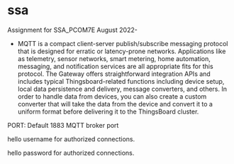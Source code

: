 # ssa
Assignment for  SSA_PCOM7E August 2022- 
- MQTT is a compact client-server publish/subscribe messaging protocol that is designed for erratic or latency-prone networks. Applications like as telemetry, sensor networks, smart metering, home automation, messaging, and notification services are all appropriate fits for this protocol.
The Gateway offers straightforward integration APIs and includes typical Thingsboard-related functions including device setup, local data persistence and delivery, message converters, and others.
In order to handle data from devices, you can also create a custom converter that will take the data from the device and convert it to a uniform format before delivering it to the ThingsBoard cluster.

PORT: Default 1883 MQTT broker port

hello username for authorized connections.

hello password for authorized connections.
